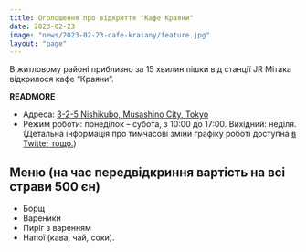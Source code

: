 ```yaml
---
title: Оголошення про відкриття "Кафе Краяни"
date: 2023-02-23
image: "news/2023-02-23-cafe-kraiany/feature.jpg"
layout: "page"
---
```


В житловому районі приблизно за 15 хвилин пішки від станції JR Мітака відкрилося кафе “Краяни”.

__READMORE__

* Адреса: <a href="https://goo.gl/maps/98aMcfCh4xkufVYL7" target=_blank>3-2-5 Nishikubo, Musashino City, Tokyo</a>
* Режим роботи: понеділок – субота, з 10:00 до 17:00. Вихідний: неділя. (Детальна інформація про тимчасові зміни графіку роботі доступна <a href="https://twitter.com/npo_kraiany" target=_blank> в Twitter тощо.</a>)

## Меню (на час передвідкриння вартість на всі страви 500 єн)

* Борщ
* Вареники
* Пиріг з варенням
* Напої (кава, чай, соки).
